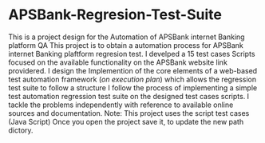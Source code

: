 # APSBank-Regresion-Test-Suite
This is a project design for the Automation of APSBank internet Banking platform QA
This project is to obtain a automation process for APSBank internet Banking plaftform regresion test.
I develped a 15 test cases Scripts focused on the available functionality on the APSBank website link providered. 
I design the Implemention of the core elements of a web-based test automation framework (*on execution plan*) which allows the regression test suite to follow a structure 
I follow the process of implementing a simple test automation regression test suite on the designed test cases scripts.
I tackle the problems independently with reference to available online sources and documentation.
Note:
This project uses the script test cases (Java Script)
Once you open the project save it, to update the new path dictory.
